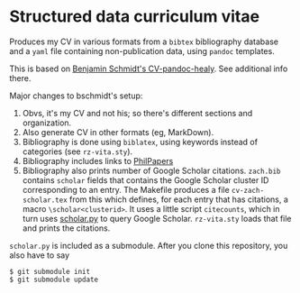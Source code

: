 # Structured data curriculum vitae

Produces my CV in various formats from a `bibtex` bibliography
database and a `yaml` file containing non-publication data, using
`pandoc` templates.

This is based on [Benjamin Schmidt's
CV-pandoc-healy](https://github.com/bmschmidt/CV-pandoc-healy). See
additional info there.

Major changes to bschmidt's setup:

1. Obvs, it's my CV and not his; so there's different sections and organization.
1. Also generate CV in other formats (eg, MarkDown).
1. Bibliography is done using `biblatex`, using keywords instead of categories
   (see `rz-vita.sty`).
1. Bibliography includes links to [PhilPapers](https://philpapers.org/)
1. Bibliography also prints number of Google Scholar
   citations. `zach.bib` contains `scholar` fields that contains the
   Google Scholar cluster ID corresponding to an entry. The Makefile
   produces a file `cv-zach-scholar.tex` from this which defines, for
   each entry that has citations, a macro `\scholar<clusterid>`. It
   uses a little script `citecounts`, which in turn uses
   [scholar.py](https://github.com/ckreibich/scholar.py) to query
   Google Scholar. `rz-vita.sty` loads that file and prints the
   citations.

`scholar.py` is included as a submodule. After you clone this
repository, you also have to say
```
$ git submodule init
$ git submodule update
```